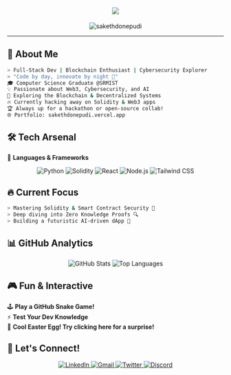 <h1 align="center">
  <img src="https://readme-typing-svg.herokuapp.com?font=Orbitron&size=28&color=51B4F2&center=true&vCenter=true&width=500&height=50&lines=%E0%A4%A8%E0%A4%AE%E0%A4%B8%E0%A5%8D%E0%A4%A4%E0%A5%87!+%F0%9F%91%8B;+I'm+Saketh+Donepudi!;aka+Bhoomshanker+%F0%9F%94%A5;Welcome+to+my+tech+universe!+%E2%9C%A8" />
</h1>

<p align="center">
  <img src="https://komarev.com/ghpvc/?username=sakethdonepudi&label=Profile%20views&color=51b4f2&style=flat" alt="sakethdonepudi" />
</p>

---

## 🚀 About Me 
```bash
> Full-Stack Dev | Blockchain Enthusiast | Cybersecurity Explorer 
> "Code by day, innovate by night 🌙"
🎓 Computer Science Graduate @SRMIST
💡 Passionate about Web3, Cybersecurity, and AI
🚀 Exploring the Blockchain & Decentralized Systems
🔥 Currently hacking away on Solidity & Web3 apps
🏆 Always up for a hackathon or open-source collab!
🌐 Portfolio: sakethdonepudi.vercel.app
```

## 🛠️ Tech Arsenal
🚀 **Languages & Frameworks**
<p align="center">
  <img alt="Python" src="https://img.shields.io/badge/Python-3776AB?style=for-the-badge&logo=python&logoColor=white" />
  <img alt="Solidity" src="https://img.shields.io/badge/Solidity-363636?style=for-the-badge&logo=solidity&logoColor=white"/>
  <img alt="React" src="https://img.shields.io/badge/React-61DAFB?style=for-the-badge&logo=react&logoColor=black" />
  <img alt="Node.js" src="https://img.shields.io/badge/Node.js-339933?style=for-the-badge&logo=nodedotjs&logoColor=white"/>
  <img alt="Tailwind CSS" src="https://img.shields.io/badge/Tailwind%20CSS-38B2AC?style=for-the-badge&logo=tailwind-css&logoColor=white"/>
</p>

## 🔥 Current Focus
```bash
> Mastering Solidity & Smart Contract Security 🚀
> Deep diving into Zero Knowledge Proofs 🔍
> Building a futuristic AI-driven dApp 🤖
```

## 📊 GitHub Analytics
<p align="center">
  <img src="https://github-readme-stats.vercel.app/api?username=sakethdonepudi&show_icons=true&rank_icon=github&theme=radical" alt="GitHub Stats" />
<!--   <img src="https://streak-stats.demolab.com/?user=sakethdonepudi&theme=radical" alt="GitHub Streak" /> -->
  <img src="https://github-readme-stats.vercel.app/api/top-langs/?username=sakethdonepudi&layout=compact&theme=radical" alt="Top Languages" />
</p>

## 🎮 Fun & Interactive
🕹️ **Play a GitHub Snake Game!**  
⚡ **Test Your Dev Knowledge**  
👀 **Cool Easter Egg! Try clicking here for a surprise!**  

## 🤝 Let's Connect!
<p align="center">
  <a href="https://www.linkedin.com/in/saketh-donepudi-b8a634214/">
    <img src="https://img.shields.io/badge/LinkedIn-0077B5?style=for-the-badge&logo=linkedin&logoColor=white" alt="LinkedIn"/>
  </a>
  <a href="mailto:sakethdonepudi08@gmail.com">
    <img src="https://img.shields.io/badge/Gmail-D14836?style=for-the-badge&logo=gmail&logoColor=white" alt="Gmail"/>
  </a>
  <a href="https://twitter.com/sakethdonepudi">
    <img src="https://img.shields.io/badge/Twitter-1DA1F2?style=for-the-badge&logo=twitter&logoColor=white" alt="Twitter"/>
  </a>
  <a href="https://discord.com/invite/YOURDISCORD">
    <img src="https://img.shields.io/badge/Discord-5865F2?style=for-the-badge&logo=discord&logoColor=white" alt="Discord"/>
  </a>
</p>
